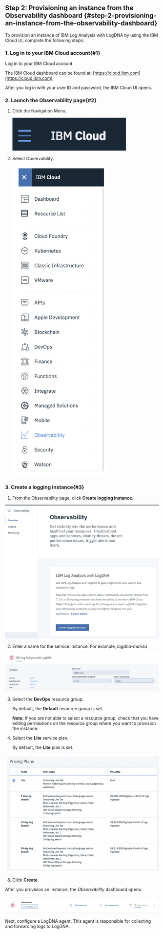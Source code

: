 ## Step 2: Provisioning an instance from the Observability dashboard {#step-2-provisioning-an-instance-from-the-observability-dashboard}

To provision an instance of IBM Log Analysis with LogDNA by using the IBM Cloud UI, complete the following steps:

### 1.  Log in to your IBM Cloud account{#1}

Log in to your IBM Cloud account

The IBM Cloud dashboard can be found at: [https://cloud.ibm.com](https://cloud.ibm.com)

After you log in with your user ID and password, the IBM Cloud UI opens.

### 2. Launch the Observability page{#2}

1. Click the Navigation Menu.

    ![](../images/logdna_img7.png)

2. Select Observability.

    ![](../images/logdna_img8.png)

### 3. Create a logging instance{#3}

1. From the Observability page, click **Create logging instance**.

![](../images/logdna_img9.png)

2. Enter a name for the service instance. For example, _logdna-marisa_

![](../images/logdna_img10.png)

3. Select the **DevOps** resource group.

    By default, the **Default** resource group is set.

    **Note:** If you are not able to select a resource group, check that you have editing permissions on the resource group where you want to provision the instance.

4. Select the **Lite** service plan. 

    By default, the **Lite** plan is set.

![](../images/logdna_img11.png)

8.  Click **Create**.

After you provision an instance, the _Observability_ dashboard opens.

![](../images/logdna_img12.png)

Next, configure a LogDNA agent. This agent is responsible for collecting and forwarding logs to LogDNA.